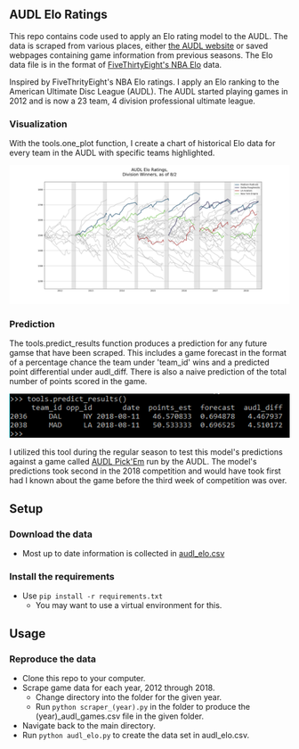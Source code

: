 ## AUDL Elo Ratings
This repo contains code used to apply an Elo rating model to the AUDL. The data is scraped from various places, either [the AUDL website](https://theaudl.com) or saved webpages containing game information from previous seasons. The Elo data file is in the format of [FiveThirtyEight's NBA Elo](https://github.com/fivethirtyeight/data/tree/master/nba-elo) data.

Inspired by FiveThrityEight's NBA Elo ratings. I apply an Elo ranking to the American Ultimate Disc League (AUDL). The AUDL started playing games in 2012 and is now a 23 team, 4 division professional ultimate league.

### Visualization
With the tools.one_plot function, I create a chart of historical Elo data for every team in the AUDL with specific teams highlighted.

![AUDL Elo Chart](audl_2018_division_winners.png)

### Prediction
The tools.predict_results function produces a prediction for any future gamse that have been scraped. This includes a game forecast in the format of a percentage chance the team under 'team_id' wins and a predicted point differential under audl_diff. There is also a naive prediction of the total number of points scored in the game.

![2018 Semi-Final Predictions](semis_predictions.png)

I utilized this tool during the regular season to test this model's predictions against a game called [AUDL Pick'Em](https://audlpicks.com) run by the AUDL. The model's predictions took second in the 2018 competition and would have took first had I known about the game before the third week of competition was over.

## Setup

### Download the data
  * Most up to date information is collected in [audl_elo.csv](audl_elo.csv)

### Install the requirements
  * Use `pip install -r requirements.txt`
    * You may want to use a virtual environment for this.

## Usage

### Reproduce the data
  * Clone this repo to your computer.
  * Scrape game data for each year, 2012 through 2018.
    * Change directory into the folder for the given year.
    * Run `python scraper_(year).py` in the folder to produce the (year)_audl_games.csv file in the given folder.
  * Navigate back to the main directory.
  * Run `python audl_elo.py` to create the data set in audl_elo.csv.
